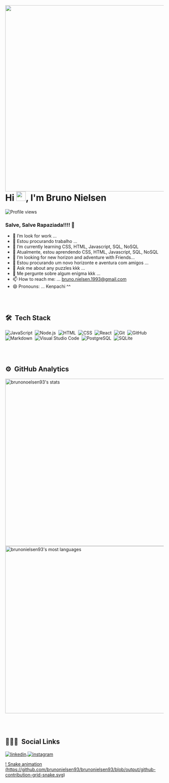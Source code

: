 <img align="right" height="590em" src="https://raw.githubusercontent.com/gist/brunonielsen93/08f4752158ac57f858f820e34d1b65ed/raw/e5a6d082650dca208c2d672ec82a21d4c94a9e37/githubcard.svg"/>
<h1 align="left">Hi <img src="https://raw.githubusercontent.com/kaueMarques/kaueMarques/master/hi.gif" width="30px">, I'm Bruno Nielsen</h1>
<p align="left"> <img src="https://komarev.com/ghpvc/?username=brunonielsen93&color=yellow" alt="Profile views" /> </p>

### Salve, Salve Rapaziada!!!! 👋


- 🔭 I’m look for work ...
- 🔭 Estou procurando trabalho ... 
- 🌱 I’m currently learning CSS, HTML, Javascript, SQL, NoSQL
- 🌱 Atualmente, estou aprendendo CSS, HTML, Javascript, SQL, NoSQL 
- 🤔 I’m looking for new horizon and adventure with Friends...
- 🤔 Estou procurando um novo horizonte e aventura com amigos ... 
- 💬 Ask me about any puzzles kkk ...
- 💬 Me pergunte sobre algum enígma kkk ...
- 📫 How to reach me: ... bruno.nielsen.1993@gmail.com
- 😄 Pronouns: ... Kenpachi ^^

<br><br>

## 🛠 &nbsp;Tech Stack

![JavaScript](https://img.shields.io/badge/-JavaScript-05122A?style=flat&logo=javascript)&nbsp;
![Node.js](https://img.shields.io/badge/-Node.js-05122A?style=flat&logo=node.js)&nbsp;
![HTML](https://img.shields.io/badge/-HTML-05122A?style=flat&logo=HTML5)&nbsp;
![CSS](https://img.shields.io/badge/-CSS-05122A?style=flat&logo=CSS3&logoColor=1572B6)&nbsp;
![React](https://img.shields.io/badge/-React-05122A?style=flat&logo=react)&nbsp;
![Git](https://img.shields.io/badge/-Git-05122A?style=flat&logo=git)&nbsp;
![GitHub](https://img.shields.io/badge/-GitHub-05122A?style=flat&logo=github)&nbsp;
![Markdown](https://img.shields.io/badge/-Markdown-05122A?style=flat&logo=markdown)&nbsp;
![Visual Studio Code](https://img.shields.io/badge/-Visual%20Studio%20Code-05122A?style=flat&logo=visual-studio-code&logoColor=007ACC)&nbsp;
![PostgreSQL](https://img.shields.io/badge/-PostgreSQL-05122A?style=flat&logo=postgresql)&nbsp;
![SQLite](https://img.shields.io/badge/-SQLite-05122A?style=flat&logo=sqlite)&nbsp;

<br><br>

## ⚙️ &nbsp;GitHub Analytics

<p align="left">
<img width="530em" src="https://github-readme-stats.vercel.app/api?username=brunonielsen93&show_icons=true&theme=vision-friendly-dark" alt="brunonoelsen93's stats"/>
<img width="530em" src="https://github-readme-stats.vercel.app/api/top-langs/?username=brunonielsen93&layout=compact&theme=vision-friendly-dark" alt="brunonielsen93's most languages"/>
</p>

<br><br>

## 🧔🏻‍♂️ &nbsp;Social Links

<a href="https://www.linkedin.com/in/bruno-nielsen-do-val" target="_blank">
  <img align="center" src="https://img.shields.io/badge/-brunonielsen93-05122A?style=flat&logo=linkedin" alt="linkedin"/>
</a>
<a href="https://www.instagram.com/bruno_nielsen/" target="_blank">
 <img align="center" src="https://img.shields.io/badge/-brunonielsen93-05122A?style=flat&logo=instagram" alt="instagram"/>
  
  ! Snake animation (https://github.com/brunonielsen93/brunonielsen93/blob/output/github-contribution-grid-snake.svg)


